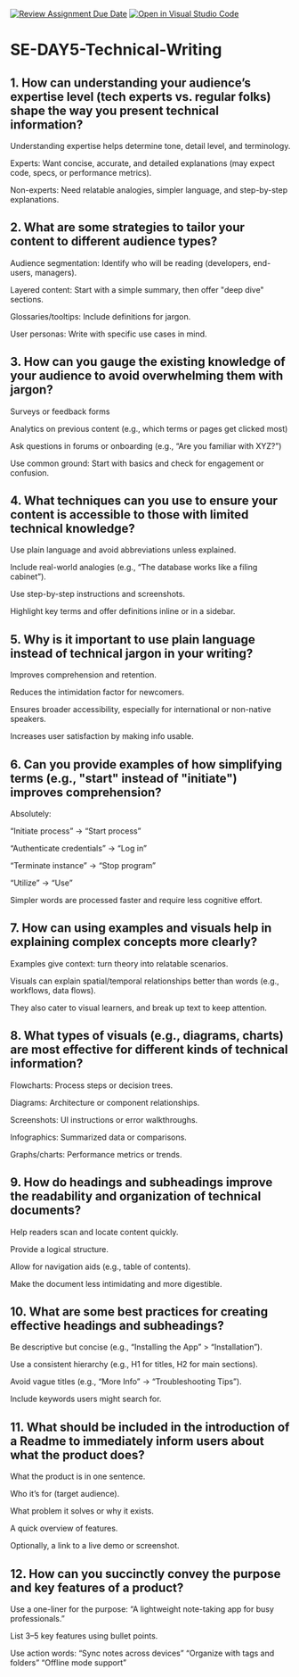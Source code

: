 [![Review Assignment Due Date](https://classroom.github.com/assets/deadline-readme-button-22041afd0340ce965d47ae6ef1cefeee28c7c493a6346c4f15d667ab976d596c.svg)](https://classroom.github.com/a/zsAR-pyY)
[![Open in Visual Studio Code](https://classroom.github.com/assets/open-in-vscode-2e0aaae1b6195c2367325f4f02e2d04e9abb55f0b24a779b69b11b9e10269abc.svg)](https://classroom.github.com/online_ide?assignment_repo_id=19021688&assignment_repo_type=AssignmentRepo)
# SE-DAY5-Technical-Writing

## 1. How can understanding your audience’s expertise level (tech experts vs. regular folks) shape the way you present technical information?
Understanding expertise helps determine tone, detail level, and terminology.

Experts: Want concise, accurate, and detailed explanations (may expect code, specs, or performance metrics).

Non-experts: Need relatable analogies, simpler language, and step-by-step explanations.

## 2. What are some strategies to tailor your content to different audience types?
Audience segmentation: Identify who will be reading (developers, end-users, managers).

Layered content: Start with a simple summary, then offer "deep dive" sections.

Glossaries/tooltips: Include definitions for jargon.

User personas: Write with specific use cases in mind.

## 3. How can you gauge the existing knowledge of your audience to avoid overwhelming them with jargon?
Surveys or feedback forms

Analytics on previous content (e.g., which terms or pages get clicked most)

Ask questions in forums or onboarding (e.g., “Are you familiar with XYZ?”)

Use common ground: Start with basics and check for engagement or confusion.

## 4. What techniques can you use to ensure your content is accessible to those with limited technical knowledge?
Use plain language and avoid abbreviations unless explained.

Include real-world analogies (e.g., “The database works like a filing cabinet”).

Use step-by-step instructions and screenshots.

Highlight key terms and offer definitions inline or in a sidebar.

## 5. Why is it important to use plain language instead of technical jargon in your writing?
Improves comprehension and retention.

Reduces the intimidation factor for newcomers.

Ensures broader accessibility, especially for international or non-native speakers.

Increases user satisfaction by making info usable.

## 6. Can you provide examples of how simplifying terms (e.g., "start" instead of "initiate") improves comprehension?
Absolutely:

“Initiate process” → “Start process”

“Authenticate credentials” → “Log in”

“Terminate instance” → “Stop program”

“Utilize” → “Use”

Simpler words are processed faster and require less cognitive effort.

## 7. How can using examples and visuals help in explaining complex concepts more clearly?
Examples give context: turn theory into relatable scenarios.

Visuals can explain spatial/temporal relationships better than words (e.g., workflows, data flows).

They also cater to visual learners, and break up text to keep attention.

## 8. What types of visuals (e.g., diagrams, charts) are most effective for different kinds of technical information?
Flowcharts: Process steps or decision trees.

Diagrams: Architecture or component relationships.

Screenshots: UI instructions or error walkthroughs.

Infographics: Summarized data or comparisons.

Graphs/charts: Performance metrics or trends.

## 9. How do headings and subheadings improve the readability and organization of technical documents?
Help readers scan and locate content quickly.

Provide a logical structure.

Allow for navigation aids (e.g., table of contents).

Make the document less intimidating and more digestible.

## 10. What are some best practices for creating effective headings and subheadings?
Be descriptive but concise (e.g., “Installing the App” > “Installation”).

Use a consistent hierarchy (e.g., H1 for titles, H2 for main sections).

Avoid vague titles (e.g., “More Info” → “Troubleshooting Tips”).

Include keywords users might search for.

## 11. What should be included in the introduction of a Readme to immediately inform users about what the product does?
What the product is in one sentence.

Who it’s for (target audience).

What problem it solves or why it exists.

A quick overview of features.

Optionally, a link to a live demo or screenshot.

## 12. How can you succinctly convey the purpose and key features of a product?
Use a one-liner for the purpose:
“A lightweight note-taking app for busy professionals.”

List 3–5 key features using bullet points.

Use action words:
“Sync notes across devices”
“Organize with tags and folders”
“Offline mode support”
